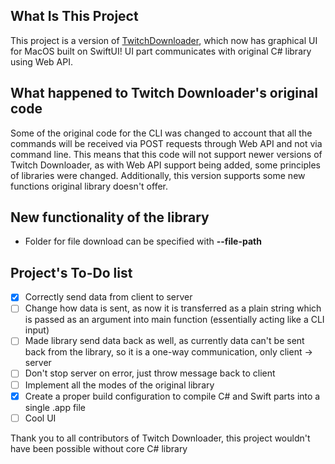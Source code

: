 ## What Is This Project
This project is a version of [TwitchDownloader](https://github.com/lay295/TwitchDownloader), which now has graphical UI for MacOS built on SwiftUI! UI part communicates with original C# library using Web API.
## What happened to Twitch Downloader's original code
Some of the original code for the CLI was changed to account that all the commands will be received via POST requests through Web API and not via command line. This means that this code will not support newer versions of Twitch Downloader, as with Web API support being added, some principles of libraries were changed. Additionally, this version supports some new functions original library doesn't offer.
## New functionality of the library
- Folder for file download can be specified with **--file-path**
## Project's To-Do list
- [x] Correctly send data from client to server 
- [ ] Change how data is sent, as now it is transferred as a plain string which is passed as an argument into main function (essentially acting like a CLI input)
- [ ] Made library send data back as well, as currently data can't be sent back from the library, so it is a one-way communication, only client -> server
- [ ] Don't stop server on error, just throw message back to client
- [ ] Implement all the modes of the original library
- [x] Create a proper build configuration to compile C# and Swift parts into a single .app file
- [ ] Cool UI

Thank you to all contributors of Twitch Downloader, this project wouldn't have been possible without core C# library
